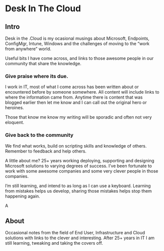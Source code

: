 # Desk In The Cloud

## Intro
Desk in the .Cloud is my ocasional musings about Microsoft, Endpoints, ConfigMgr, Intune, Windows and the challenges of moving to the “work from anywhere” world.

Useful bits I have come across, and links to those awesome people in our community that share the knowledge.

### Give praise where its due.

I work in IT, most of what I come across has been written about or encountered before by someone somewhere. All content will include links to where the information came from. Anytime there is content that was blogged earlier then let me know and I can call out the original hero or heroines.

Those that know me know my writing will be sporadic and often not very eloquent.

### Give back to the community

We find what works, build on scripting skills and knowledge of others. Remember to feedback and help others.

A little about me? 25+ years working deploying, supporting and designing Microsoft solutions to varying degrees of success. I’ve been fortunate to work with some awesome companies and some very clever people in those companies.

I’m still learning, and intend to as long as I can use a keyboard. Learning from mistakes helps us develop, sharing those mistakes helps stop them happening again.

A

## About

Occasional notes from the field of End User, Infrastructure and Cloud solutions with links to the clever and interesting. After 25+ years in IT I am still learning, tweaking and taking the covers off.